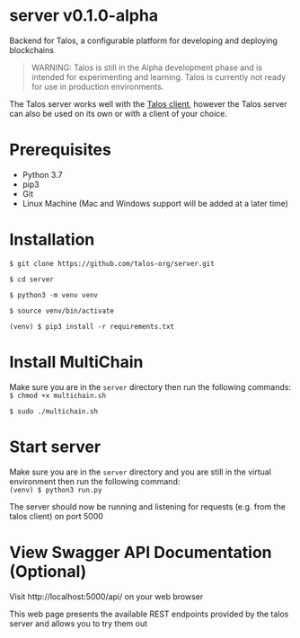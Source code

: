 # server v0.1.0-alpha

Backend for Talos, a configurable platform for developing and deploying blockchains

> WARNING: Talos is still in the Alpha development phase and is intended for experimenting and learning. Talos is currently not ready for use in production environments.

The Talos server works well with the [Talos client](https://github.com/talos-org/client), however the Talos server can also be used on its own or with a client of your choice.

# Prerequisites
- Python 3.7
- pip3
- Git
- Linux Machine (Mac and Windows support will be added at a later time)

# Installation
`$ git clone https://github.com/talos-org/server.git`

`$ cd server`

`$ python3 -m venv venv`

`$ source venv/bin/activate`

`(venv) $ pip3 install -r requirements.txt`

# Install MultiChain

Make sure you are in the `server` directory then run the following commands:<br>
`$ chmod +x multichain.sh`

`$ sudo ./multichain.sh`

# Start server
Make sure you are in the `server` directory and you are still in the virtual environment then run the following command:<br>
`(venv) $ python3 run.py`

The server should now be running and listening for requests (e.g. from the talos client) on port 5000

# View Swagger API Documentation (Optional)
Visit http://localhost:5000/api/ on your web browser

This web page presents the available REST endpoints provided by the talos server and allows you to try them out
